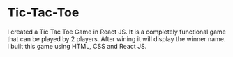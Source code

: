 # Tic-Tac-Toe
I created a Tic Tac Toe Game in React JS. It is a completely functional game that can be played by 2 players. After wining it will display the winner name. I built this game using HTML, CSS and React JS.
